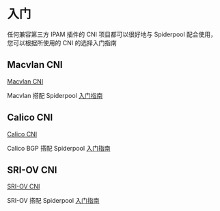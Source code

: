 # 入门

任何兼容第三方 IPAM 插件的 CNI 项目都可以很好地与 Spiderpool 配合使用，您可以根据所使用的 CNI 的选择入门指南

## Macvlan CNI

[Macvlan CNI](https://github.com/containernetworking/plugins/tree/main/plugins/main/macvlan)

Macvlan 搭配 Spiderpool [入门指南](./get-started-macvlan-zh_CN.md)

## Calico CNI

[Calico CNI](https://github.com/projectcalico/calico)

Calico BGP 搭配 Spiderpool [入门指南](./getting-started-calico-zh_CN.md)

## SRI-OV CNI

[SRI-OV CNI](https://github.com/k8snetworkplumbingwg/sriov-cni)

SRI-OV 搭配 Spiderpool [入门指南](./get-started-sriov-zh_CN.md)
